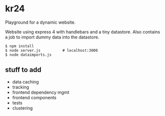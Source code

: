 kr24
====

Playground for a dynamic website.

Website using express 4 with handlebars and a tiny datastore. Also contains a job to import dummy data into the datastore.

    $ npm install
    $ node server.js          # localhost:3000
    $ node dataimports.js

## stuff to add
* data caching
* tracking
* frontend dependency mgmt
* frontend components
* tests
* clustering